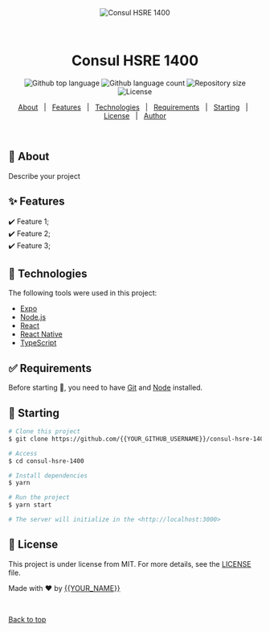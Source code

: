 <div align="center" id="top"> 
  <img src="./.github/app.gif" alt="Consul HSRE 1400" />

  &#xa0;

  <!-- <a href="https://consulhsre1400.netlify.app">Demo</a> -->
</div>

<h1 align="center">Consul HSRE 1400</h1>

<p align="center">
  <img alt="Github top language" src="https://img.shields.io/github/languages/top/{{YOUR_GITHUB_USERNAME}}/consul-hsre-1400?color=56BEB8">

  <img alt="Github language count" src="https://img.shields.io/github/languages/count/{{YOUR_GITHUB_USERNAME}}/consul-hsre-1400?color=56BEB8">

  <img alt="Repository size" src="https://img.shields.io/github/repo-size/{{YOUR_GITHUB_USERNAME}}/consul-hsre-1400?color=56BEB8">

  <img alt="License" src="https://img.shields.io/github/license/{{YOUR_GITHUB_USERNAME}}/consul-hsre-1400?color=56BEB8">

  <!-- <img alt="Github issues" src="https://img.shields.io/github/issues/{{YOUR_GITHUB_USERNAME}}/consul-hsre-1400?color=56BEB8" /> -->

  <!-- <img alt="Github forks" src="https://img.shields.io/github/forks/{{YOUR_GITHUB_USERNAME}}/consul-hsre-1400?color=56BEB8" /> -->

  <!-- <img alt="Github stars" src="https://img.shields.io/github/stars/{{YOUR_GITHUB_USERNAME}}/consul-hsre-1400?color=56BEB8" /> -->
</p>

<!-- Status -->

<!-- <h4 align="center"> 
	🚧  Consul HSRE 1400 🚀 Under construction...  🚧
</h4> 

<hr> -->

<p align="center">
  <a href="#dart-about">About</a> &#xa0; | &#xa0; 
  <a href="#sparkles-features">Features</a> &#xa0; | &#xa0;
  <a href="#rocket-technologies">Technologies</a> &#xa0; | &#xa0;
  <a href="#white_check_mark-requirements">Requirements</a> &#xa0; | &#xa0;
  <a href="#checkered_flag-starting">Starting</a> &#xa0; | &#xa0;
  <a href="#memo-license">License</a> &#xa0; | &#xa0;
  <a href="https://github.com/{{YOUR_GITHUB_USERNAME}}" target="_blank">Author</a>
</p>

<br>

## :dart: About ##

Describe your project

## :sparkles: Features ##

:heavy_check_mark: Feature 1;\
:heavy_check_mark: Feature 2;\
:heavy_check_mark: Feature 3;

## :rocket: Technologies ##

The following tools were used in this project:

- [Expo](https://expo.io/)
- [Node.js](https://nodejs.org/en/)
- [React](https://pt-br.reactjs.org/)
- [React Native](https://reactnative.dev/)
- [TypeScript](https://www.typescriptlang.org/)

## :white_check_mark: Requirements ##

Before starting :checkered_flag:, you need to have [Git](https://git-scm.com) and [Node](https://nodejs.org/en/) installed.

## :checkered_flag: Starting ##

```bash
# Clone this project
$ git clone https://github.com/{{YOUR_GITHUB_USERNAME}}/consul-hsre-1400

# Access
$ cd consul-hsre-1400

# Install dependencies
$ yarn

# Run the project
$ yarn start

# The server will initialize in the <http://localhost:3000>
```

## :memo: License ##

This project is under license from MIT. For more details, see the [LICENSE](LICENSE.md) file.


Made with :heart: by <a href="https://github.com/{{YOUR_GITHUB_USERNAME}}" target="_blank">{{YOUR_NAME}}</a>

&#xa0;

<a href="#top">Back to top</a>

